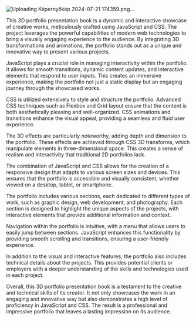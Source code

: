 ![Uploading Képernyőkép 2024-07-21 174359.png…]()

This 3D portfolio presentation book is a dynamic and interactive showcase of creative works, meticulously crafted using JavaScript and CSS. The project leverages the powerful capabilities of modern web technologies to bring a visually engaging experience to the audience. By integrating 3D transformations and animations, the portfolio stands out as a unique and innovative way to present various projects.

JavaScript plays a crucial role in managing interactivity within the portfolio. It allows for smooth transitions, dynamic content updates, and interactive elements that respond to user inputs. This creates an immersive experience, making the portfolio not just a static display but an engaging journey through the showcased works.

CSS is utilized extensively to style and structure the portfolio. Advanced CSS techniques such as Flexbox and Grid layout ensure that the content is both aesthetically pleasing and well-organized. CSS animations and transitions enhance the visual appeal, providing a seamless and fluid user experience.

The 3D effects are particularly noteworthy, adding depth and dimension to the portfolio. These effects are achieved through CSS 3D transforms, which manipulate elements in three-dimensional space. This creates a sense of realism and interactivity that traditional 2D portfolios lack.

The combination of JavaScript and CSS allows for the creation of a responsive design that adapts to various screen sizes and devices. This ensures that the portfolio is accessible and visually consistent, whether viewed on a desktop, tablet, or smartphone.

The portfolio includes various sections, each dedicated to different types of work, such as graphic design, web development, and photography. Each section is designed to highlight the unique aspects of the projects, with interactive elements that provide additional information and context.

Navigation within the portfolio is intuitive, with a menu that allows users to easily jump between sections. JavaScript enhances this functionality by providing smooth scrolling and transitions, ensuring a user-friendly experience.

In addition to the visual and interactive features, the portfolio also includes technical details about the projects. This provides potential clients or employers with a deeper understanding of the skills and technologies used in each project.

Overall, this 3D portfolio presentation book is a testament to the creative and technical skills of its creator. It not only showcases the work in an engaging and innovative way but also demonstrates a high level of proficiency in JavaScript and CSS. The result is a professional and impressive portfolio that leaves a lasting impression on its audience.
